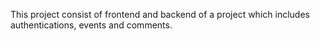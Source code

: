 This project consist of frontend and backend of a project which includes authentications, events and comments.
